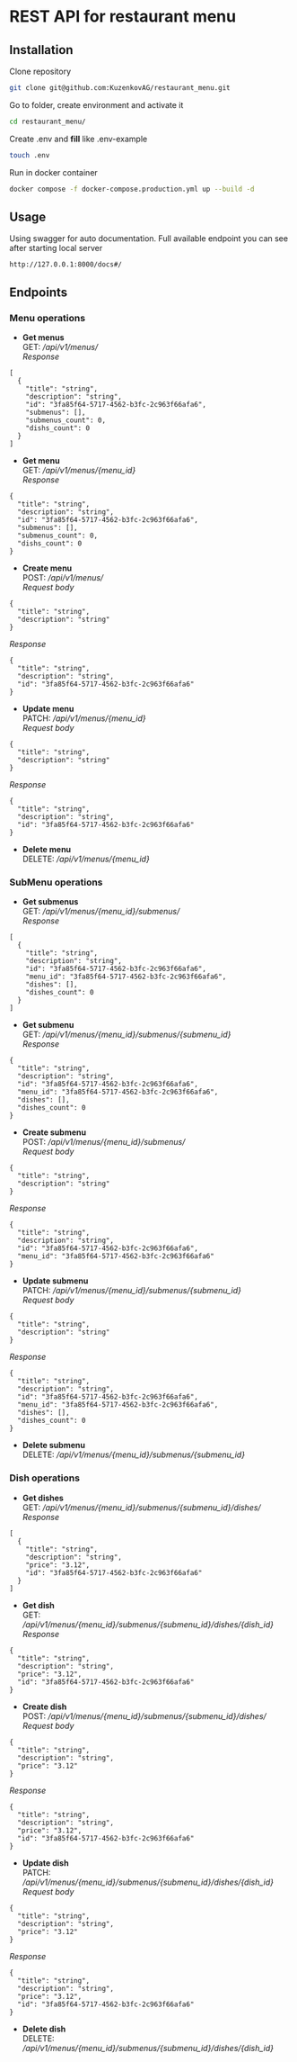 # REST API for restaurant menu

## Installation

Clone repository
```sh
git clone git@github.com:KuzenkovAG/restaurant_menu.git
```
Go to folder, create environment and activate it
```sh
cd restaurant_menu/
```
Create .env and **fill** like .env-example
```sh
touch .env
```
Run in docker container
```sh
docker compose -f docker-compose.production.yml up --build -d
```

## Usage

Using swagger for auto documentation.
Full available endpoint you can see after starting local server
```url
http://127.0.0.1:8000/docs#/
```

## Endpoints
### Menu operations
- **Get menus**  
GET: */api/v1/menus/*  
*Response*
```
[
  {
    "title": "string",
    "description": "string",
    "id": "3fa85f64-5717-4562-b3fc-2c963f66afa6",
    "submenus": [],
    "submenus_count": 0,
    "dishs_count": 0
  }
]
```
 - **Get menu**  
GET: */api/v1/menus/{menu_id}*  
*Response*
```
{
  "title": "string",
  "description": "string",
  "id": "3fa85f64-5717-4562-b3fc-2c963f66afa6",
  "submenus": [],
  "submenus_count": 0,
  "dishs_count": 0
}
```
 - **Create menu**  
POST: */api/v1/menus/*  
*Request body*
```
{
  "title": "string",
  "description": "string"
}
```
*Response*
```
{
  "title": "string",
  "description": "string",
  "id": "3fa85f64-5717-4562-b3fc-2c963f66afa6"
}
```
 - **Update menu**  
PATCH: */api/v1/menus/{menu_id}*  
*Request body*
```
{
  "title": "string",
  "description": "string"
}
```
*Response*
```
{
  "title": "string",
  "description": "string",
  "id": "3fa85f64-5717-4562-b3fc-2c963f66afa6"
}
```
 - **Delete menu**  
DELETE: */api/v1/menus/{menu_id}*

### SubMenu operations
- **Get submenus**  
GET: */api/v1/menus/{menu_id}/submenus/*  
*Response*
```
[
  {
    "title": "string",
    "description": "string",
    "id": "3fa85f64-5717-4562-b3fc-2c963f66afa6",
    "menu_id": "3fa85f64-5717-4562-b3fc-2c963f66afa6",
    "dishes": [],
    "dishes_count": 0
  }
]
```
- **Get submenu**  
GET: */api/v1/menus/{menu_id}/submenus/{submenu_id}*  
*Response*
```
{
  "title": "string",
  "description": "string",
  "id": "3fa85f64-5717-4562-b3fc-2c963f66afa6",
  "menu_id": "3fa85f64-5717-4562-b3fc-2c963f66afa6",
  "dishes": [],
  "dishes_count": 0
}
```
- **Create submenu**  
POST: */api/v1/menus/{menu_id}/submenus/*  
*Request body*
```
{
  "title": "string",
  "description": "string"
}
```
*Response*
```
{
  "title": "string",
  "description": "string",
  "id": "3fa85f64-5717-4562-b3fc-2c963f66afa6",
  "menu_id": "3fa85f64-5717-4562-b3fc-2c963f66afa6"
}
```
- **Update submenu**  
PATCH: */api/v1/menus/{menu_id}/submenus/{submenu_id}*  
*Request body*
```
{
  "title": "string",
  "description": "string"
}
```
*Response*
```
{
  "title": "string",
  "description": "string",
  "id": "3fa85f64-5717-4562-b3fc-2c963f66afa6",
  "menu_id": "3fa85f64-5717-4562-b3fc-2c963f66afa6",
  "dishes": [],
  "dishes_count": 0
}
```
- **Delete submenu**  
DELETE: */api/v1/menus/{menu_id}/submenus/{submenu_id}*  

### Dish operations
- **Get dishes**  
GET: */api/v1/menus/{menu_id}/submenus/{submenu_id}/dishes/*  
*Response*
```
[
  {
    "title": "string",
    "description": "string",
    "price": "3.12",
    "id": "3fa85f64-5717-4562-b3fc-2c963f66afa6"
  }
]
```
- **Get dish**  
GET: */api/v1/menus/{menu_id}/submenus/{submenu_id}/dishes/{dish_id}*  
*Response*
```
{
  "title": "string",
  "description": "string",
  "price": "3.12",
  "id": "3fa85f64-5717-4562-b3fc-2c963f66afa6"
}
```
- **Create dish**  
POST: */api/v1/menus/{menu_id}/submenus/{submenu_id}/dishes/*  
*Request body*
```
{
  "title": "string",
  "description": "string",
  "price": "3.12"
}
```
*Response*
```
{
  "title": "string",
  "description": "string",
  "price": "3.12",
  "id": "3fa85f64-5717-4562-b3fc-2c963f66afa6"
}
```
- **Update dish**  
PATCH: */api/v1/menus/{menu_id}/submenus/{submenu_id}/dishes/{dish_id}*  
*Request body*
```
{
  "title": "string",
  "description": "string",
  "price": "3.12"
}
```
*Response*
```
{
  "title": "string",
  "description": "string",
  "price": "3.12",
  "id": "3fa85f64-5717-4562-b3fc-2c963f66afa6"
}
```
- **Delete dish**  
DELETE: */api/v1/menus/{menu_id}/submenus/{submenu_id}/dishes/{dish_id}*  
